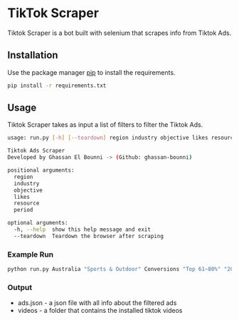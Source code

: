 # TikTok Scraper

Tiktok Scraper is a bot built with selenium that scrapes info from Tiktok Ads.

## Installation

Use the package manager [pip](https://pypi.org/project/pip/) to install the requirements.

```bash
pip install -r requirements.txt
```

## Usage

Tiktok Scraper takes as input a list of filters to filter the Tiktok Ads.

```bash
usage: run.py [-h] [--teardown] region industry objective likes resource period

Tiktok Ads Scraper
Developed by Ghassan El Bounni -> (Github: ghassan-bounni)

positional arguments:
  region
  industry
  objective
  likes
  resource
  period

optional arguments:
  -h, --help  show this help message and exit
  --teardown  Teardown the browser after scraping
```

### Example Run

```bash
python run.py Australia "Sports & Outdoor" Conversions "Top 61~80%" "20-30s" "Last 7 days"
```

### Output

* ads.json - a json file with all info about the filtered ads
* videos - a folder that contains the installed tiktok videos
